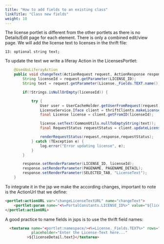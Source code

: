 ```yaml
---
title: "How to add fields to an existing class"
linkTitle: "Class new fields"
weight: 10
---
```


The license portlet is different from the other portlets as there is no Details/Edit page for each element. There is only a combined edit/view page.
We will add the license text to licenses in the thrift file:
```thrift
13: optional string text;
```

To update the text we write a liferay Action in the LicensesPortlet:
```java
    @UsedAsLiferayAction
    public void changeText(ActionRequest request, ActionResponse response) throws PortletException, IOException {
        String licenseId = request.getParameter(LICENSE_ID);
        String text = request.getParameter(License._Fields.TEXT.name());

        if(!Strings.isNullOrEmpty(licenseId)) {

            try {
                User user = UserCacheHolder.getUserFromRequest(request);
                LicenseService.Iface client = thriftClients.makeLicenseClient();
                final License license = client.getFromID(licenseId);

                license.setText(CommonUtils.nullToEmptyString(text));
                final RequestStatus requestStatus = client.updateLicense(license, user);

                renderRequestStatus(request,response,requestStatus);
            } catch (TException e) {
                log.error("Error updating license", e);
            }
        }

        response.setRenderParameter(LICENSE_ID, licenseId);
        response.setRenderParameter(PAGENAME, PAGENAME_DETAIL);
        response.setRenderParameter(SELECTED_TAB, "LicenseText");
    }
```

To integrate it in the jsp we make the according changes, important to note is the ActionUrl that we define:
```html
<portlet:actionURL var="changeLicenseTextURL" name="changeText">
    <portlet:param name="<%=PortalConstants.LICENSE_ID%>" value="${licenseDetail.id}" />
</portlet:actionURL>
```
A good practice to name fields in jsps is to use the thrift field names:

```html
  <textarea name="<portlet:namespace/><%=License._Fields.TEXT%>" rows="5"  style="width: 100%" id="<portlet:namespace/><%=License._Fields.TEXT%>"
            placeholder="Enter the License-Text here..."
          >${licenseDetail.text}</textarea>
```
